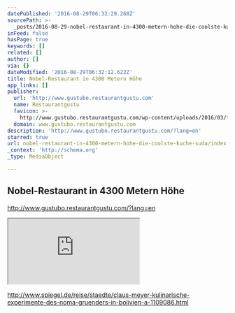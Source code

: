 ```yaml
---
datePublished: '2016-08-29T06:32:29.268Z'
sourcePath: >-
  _posts/2016-08-29-nobel-restaurant-in-4300-metern-hohe-die-coolste-kuche-suda.md
inFeed: false
hasPage: true
keywords: []
related: []
author: []
via: {}
dateModified: '2016-08-29T06:32:12.622Z'
title: Nobel-Restaurant in 4300 Metern Höhe
app_links: []
publisher:
  url: 'http://www.gustubo.restaurantgustu.com'
  name: Restaurantgustu
  favicon: >-
    http://www.gustubo.restaurantgustu.com/wp-content/uploads/2016/03/favicon.png
  domain: www.gustubo.restaurantgustu.com
description: 'http://www.gustubo.restaurantgustu.com/?lang=en'
starred: true
url: nobel-restaurant-in-4300-metern-hohe-die-coolste-kuche-suda/index.html
_context: 'http://schema.org'
_type: MediaObject

---
```

## Nobel-Restaurant in 4300 Metern Höhe

http://www.gustubo.restaurantgustu.com/?lang=en

<iframe src="https://the-grid.github.io/ed-userhtml/?g=eJwlUMtugzAQ_JXYUo-B3fVriUKqnvodgO2ABAFhUtK_r2kOM9I8NIe5DnFtpnBKa1fLftuWdCnLfd-L-zzfx1B081ROzZLKMLXBfy5tLXBCPogyKYFeO4WFYyAiB66qrCB_tlwAszVQsTaKbCWUP6MtjNYGFTIbzjEJOiYiCMpQB6Y8OyCQFjQ4y0JHVAVmP_eOLMGrQhMJKTZN4zsC_FBf8Aoxtx1V1rK2bFtB6fuZtqcwAd-ryYdsZtI_qB1pA-AQ2cnTPvitryUDyFMfhnu_1dIe4v-bdl59WGuZddp-x1DLt3PJRjOO8x6f45i6NYTH7Vq-_7z9AfhHX9U" style=""></iframe>

http://www.spiegel.de/reise/staedte/claus-meyer-kulinarische-experimente-des-noma-gruenders-in-bolivien-a-1109086.html